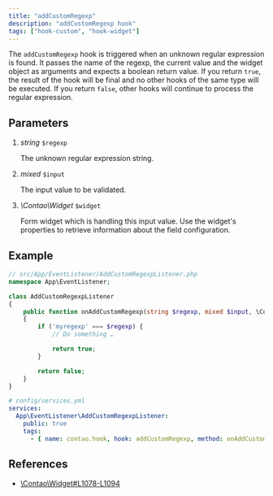 ```yaml
---
title: "addCustomRegexp"
description: "addCustomRegexp hook"
tags: ["hook-custom", "hook-widget"]
---
```


The `addCustomRegexp` hook is triggered when an unknown regular expression is 
found. It passes the name of the regexp, the current value and the widget 
object as arguments and expects a boolean return value. If you return `true`,
the result of the hook will be final and no other hooks of the same type will
be executed. If you return `false`, other hooks will continue to process the
regular expression.


## Parameters

1. *string* `$regexp`

    The unknown regular expression string.

2. *mixed* `$input`

    The input value to be validated.

3. *\Contao\Widget* `$widget`

    Form widget which is handling this input value.
    Use the widget's properties to retrieve information about the field configuration.


## Example

```php
// src/App/EventListener/AddCustomRegexpListener.php
namespace App\EventListener;

class AddCustomRegexpListener
{
    public function onAddCustomRegexp(string $regexp, mixed $input, \Contao\Widget $widget): bool
    {
        if ('myregexp' === $regexp) {
            // Do something …

            return true;
        }

        return false;
    }
}
```

```yml
# config/services.yml
services:
  App\EventListener\AddCustomRegexpListener:
    public: true
    tags:
      - { name: contao.hook, hook: addCustomRegexp, method: onAddCustomRegexp }
```

## References

* [\Contao\Widget#L1078-L1094](https://github.com/contao/contao/blob/4.7.6/core-bundle/src/Resources/contao/library/Contao/Widget.php#L1078-L1094)
